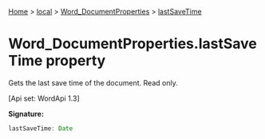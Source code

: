 [Home](./index) &gt; [local](local.md) &gt; [Word\_DocumentProperties](local.word_documentproperties.md) &gt; [lastSaveTime](local.word_documentproperties.lastsavetime.md)

# Word\_DocumentProperties.lastSaveTime property

Gets the last save time of the document. Read only. 

 \[Api set: WordApi 1.3\]

**Signature:**
```javascript
lastSaveTime: Date
```
